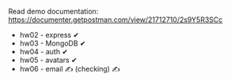 
Read demo documentation: https://documenter.getpostman.com/view/21712710/2s9Y5R3SCc

- hw02 - express  ✔
- hw03 - MongoDB  ✔
- hw04 - auth  ✔
- hw05 - avatars ✔
- hw06 - email ✍ (checking) ✍
